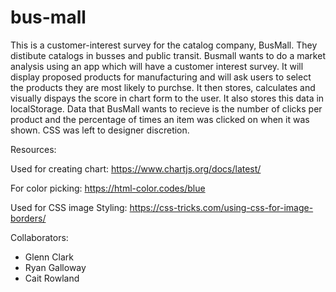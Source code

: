 # bus-mall

 This is a customer-interest survey for the catalog company, BusMall. They distibute catalogs in busses and public transit. Busmall wants to do a market analysis using an app which will have a customer interest survey. It will display proposed products for manufacturing and will ask users to select the products they are most likely to purchse. It then stores, calculates and visually dispays the score in chart form to the user. It also stores this data in localStorage. Data that BusMall wants to recieve is the number of clicks per product and the percentage of times an item was clicked on when it was shown. CSS was left to designer discretion.


 Resources:

Used for creating chart:
https://www.chartjs.org/docs/latest/

For color picking:
https://html-color.codes/blue 

Used for CSS image Styling:
https://css-tricks.com/using-css-for-image-borders/

 Collaborators:
 
- Glenn Clark
- Ryan Galloway
- Cait Rowland